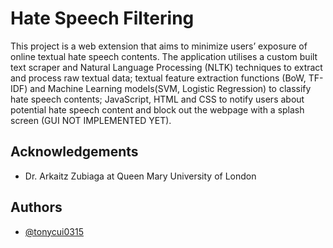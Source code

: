 
# Hate Speech Filtering

This project is a web extension that aims to minimize users’ exposure of online textual hate speech contents. The application utilises a custom built text scraper and Natural Language Processing (NLTK) techniques to extract and process raw textual data; textual feature extraction functions (BoW, TF-IDF) and Machine Learning models(SVM, Logistic Regression) to classify hate speech contents; JavaScript, HTML and CSS to notify users about potential hate speech content and block out the webpage with a splash screen (GUI NOT IMPLEMENTED YET).

## Acknowledgements

 - Dr. Arkaitz Zubiaga at Queen Mary University of London


## Authors

- [@tonycui0315](https://github.com/tonycui0315)

